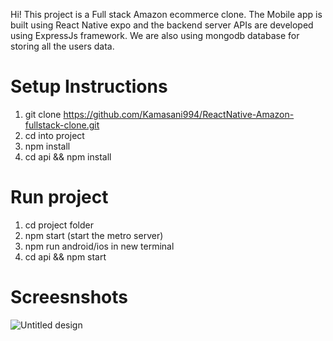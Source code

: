 Hi! This project is a Full stack Amazon ecommerce clone. The Mobile app is built using React Native expo and the backend server APIs are developed using ExpressJs framework. We are also using mongodb database for storing all the users data.


# Setup Instructions

 1. git clone https://github.com/Kamasani994/ReactNative-Amazon-fullstack-clone.git
 2. cd into project
 3. npm install 
 4. cd api && npm install

# Run project

 1. cd project folder
 2. npm start (start the metro server)
 3. npm run android/ios in new terminal
 4. cd api && npm start


# Screesnshots

![Untitled design](https://github.com/Kamasani994/ReactNative-Amazon-fullstack-clone/assets/156469346/8061832e-406c-4027-ba5b-296e7071db88)


